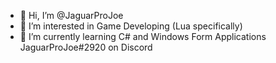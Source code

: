 - 👋 Hi, I’m @JaguarProJoe
- 👀 I’m interested in Game Developing (Lua specifically)
- 🌱 I’m currently learning C# and Windows Form Applications
JaguarProJoe#2920 on Discord
